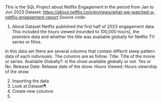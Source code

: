 This is the SQL Project about Netflix Engagement in the period from Jan to Jun 2023
Dataset: https://about.netflix.com/en/news/what-we-watched-a-netflix-engagement-report Source code:

1. About Dataset
Netflix published the first half of 2023 engagement data. This included the hours viewed (rounded to 100,000 hours), the premiere data and whether the title was available globally for Netflix TV series or films.

In this data set there are several columns that contain differnt sleep pattern data of each indivisuals. The columns are as follow: Title: Title of the movie or series. Available Globally?: Is the show available globally or not. Yes or No. Release Date: Release date of the show. Hours Viewed: Hours viewrship of the show.

2. Importing the data
3. Look at Dataset¶
4. Create new columns
5.
